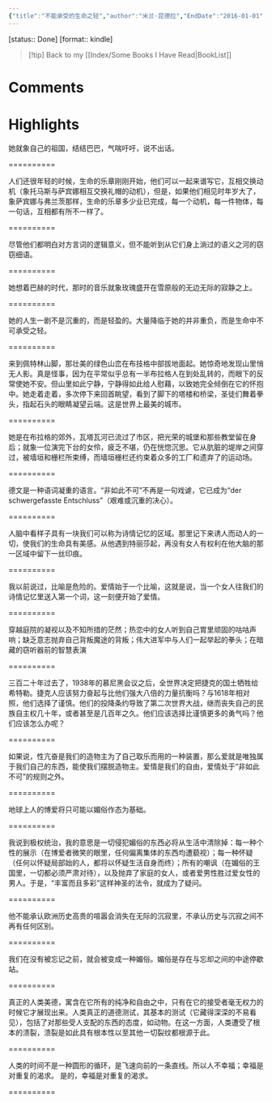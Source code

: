 ```yaml
---
{"title":"不能承受的生命之轻","author":"米兰·昆德拉","EndDate":"2016-01-01","publisher":null,"dg-publish":true,"permalink":"/BookNotes/不能承受的生命之轻/","dgPassFrontmatter":true,"noteIcon":""}
---
```


[status:: Done]
[format:: kindle]

>[!tip] Back to my [[Index/Some Books I Have Read\|BookList]]

# Comments

# Highlights


她就象自己的祖国，结结巴巴，气喘吁吁，说不出话。

==========

人们还很年轻的时候，生命的乐章刚刚开始，他们可以一起来谱写它，互相交换动机（象托马斯与萨宾娜相互交换礼帽的动机），但是，如果他们相见时年岁大了，象萨宾娜与弗兰茨那样，生命的乐章多少业已完成，每一个动机，每一件物体，每一句话，互相都有所不一样了。

==========

尽管他们都明白对方言词的逻辑意义，但不能听到从它们身上淌过的语义之河的窃窃细语。

==========

她想着巴赫的时代，那时的音乐就象玫瑰盛开在雪原般的无边无际的寂静之上。

==========


她的人生一剧不是沉重的，而是轻盈的。大量降临于她的并非重负，而是生命中不可承受之轻。

==========


来到佩特林山脚，那壮美的绿色山峦在布技格中部拔地面起。她惊奇地发现山里悄无人影。真是怪事，因为在平常似乎总有一半布拉格人在到处乱转的，而眼下的反常使她不安。但山里如此宁静，宁静得如此给人慰藉，以致她完全倾倒在它的怀抱中。她走着走着，多次停下来回首眺望，看到了脚下的塔楼和桥梁，圣徒们舞着拳头，指起石头的眼睛凝望云端。这是世界上最美的城市。

==========

她是在布拉格的郊外，瓦塔瓦河已流过了市区，把光荣的城堡和那些教堂留在身后；就象一位演完下台的女伶，疲乏不堪，仍在恍惚沉思。它从肮脏的堤岸之间穿过，被墙垣和栅栏所束缚，而墙垣栅栏还约束着众多的工厂和遗弃了的运动场。

==========


德文是一种语词凝重的语言。“非如此不可”不再是一句戏谑，它已成为“der schwergefasste Entschluss”（艰难或沉重的决心）。

==========

人脑中看样子具有一块我们可以称为诗情记忆的区域。那里记下来诱人而动人的一切，使我们的生命具有美感。从他遇到特丽莎起，再没有女人有权利在他大脑的那一区域中留下一丝印痕。

==========

我以前说过，比喻是危险的。爱情始于一个比喻，这就是说，当一个女人往我们的诗情记忆里送入第一个词，这一刻便开始了爱情。

==========

穿越庭院的凝视以及不知所措的茫然；热恋中的女人听到自己胃里顽固的咕咕声响；缺乏意志抛弃自己背叛魔途的背叛；伟大进军中与人们一起举起的拳头；在暗藏的窃听器前的智慧表演

==========

三百二十年过去了，1938年的慕尼黑会议之后，全世界决定把捷克的国土牺牲给希特勒。捷克人应该努力奋起与比他们强大八倍的力量抗衡吗？与1618年相对照，他们选择了谨慎。他们的投降条约导致了第二次世界大战，继而丧失自己的民族自主权几十年，或者甚至是几百年之久。他们应该选择比谨慎更多的勇气吗？他们应该怎么办呢？

==========
  

如果说，性亢奋是我们的造物主为了自己取乐而用的一种装置，那么爱就是唯独属于我们自己的东西，能使我们摆脱造物主。爱情是我们的自由，爱情处于“非如此不可”的规则之外。

==========

地球上人的博爱将只可能以媚俗作态为基础。

==========


我说到极权统治，我的意思是一切侵犯媚俗的东西必将从生活中清除掉：每一种个性的展示（在博爱者微笑的眼里，任何偏离集体的东西均遭藐视）；每一种怀疑（任何以怀疑局部始的人，都将以怀疑生活自身而终）；所有的嘲讽（在媚俗的王国里，一切都必须严肃对待），以及抛弃了家庭的女人，或者爱男性胜过爱女性的男人。于是，“丰富而且多彩”这样神圣的法令，就成为了疑问。

==========  

他不能承认欧洲历史高贵的喧嚣会消失在无际的沉寂里，不承认历史与沉寂之间不再有任何区别。

==========

我们在没有被忘记之前，就会被变成一种媚俗。媚俗是存在与忘却之间的中途停歇站。

==========

真正的人类美德，寓含在它所有的纯净和自由之中，只有在它的接受者毫无权力的时候它才展现出来。人类真正的道德测试，其基本的测试（它藏得深深的不易看见），包括了对那些受人支配的东西的态度，如动物。在这一方面，人类遭受了根本的溃裂，溃裂是如此具有根本性以至其他一切裂纹都根源于此。

==========

人类的时间不是一种圆形的循环，是飞速向前的一条直线。所以人不幸福；幸福是对重复的渴求。 是的，幸福是对重复的渴求。

==========